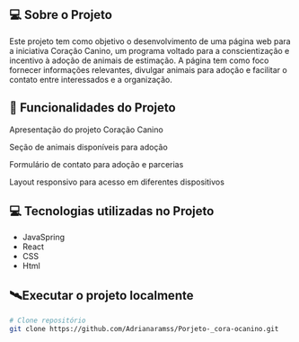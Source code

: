 
## 💻 Sobre o Projeto
Este projeto tem como objetivo o desenvolvimento de uma página web para a iniciativa Coração Canino, um programa voltado para a conscientização e incentivo à adoção de animais de estimação. A página tem como foco fornecer informações relevantes, divulgar animais para adoção e facilitar o contato entre interessados e a organização.


## 🚀 Funcionalidades do Projeto

Apresentação do projeto Coração Canino

Seção de animais disponíveis para adoção

Formulário de contato para adoção e parcerias

Layout responsivo para acesso em diferentes dispositivos



## 💻 Tecnologias utilizadas no Projeto
- JavaSpring
- React
- CSS
- Html


## 🛰Executar o projeto localmente

```bash
# Clone repositório
git clone https://github.com/Adrianaramss/Porjeto-_cora-ocanino.git

```


